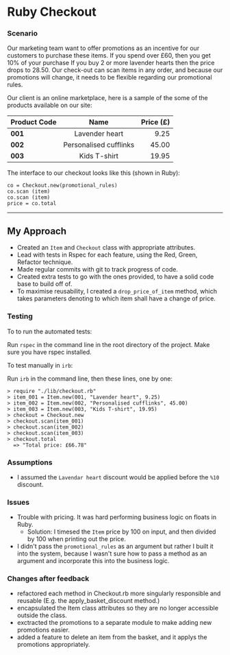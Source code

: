 # Ruby Checkout

### Scenario

Our marketing team want to offer promotions as an incentive for our customers to purchase these items.
If you spend over £60, then you get 10% of your purchase
If you buy 2 or more lavender hearts then the price drops to 28.50.
Our check-out can scan items in any order, and because our promotions will change, it needs to be flexible regarding our promotional rules.

Our client is an online marketplace, here is a sample of the some of the products available on our site:

| Product Code |  Name  | Price (£) |
|:-----|:--------:|------:|
| **001**   | Lavender heart | 9.25 |
| **002**   |  Personalised cufflinks  |   45.00 |
| **003**   | Kids T-shirt |    19.95 |
 
The interface to our checkout looks like this (shown in Ruby):
```
co = Checkout.new(promotional_rules)
co.scan (item) 
co.scan (item) 
price = co.total
```

------------------

## My Approach

- Created an `Item` and `Checkout` class with appropriate attributes.
- Lead with tests in Rspec for each feature, using the Red, Green, Refactor technique.  
- Made regular commits with git to track progress of code.
- Created extra tests to go with the ones provided, to have a solid code base to build off of. 
- To maximise reusability, I created a `drop_price_of_item` method, which takes parameters denoting to which item shall have a change of price. 

### Testing

To to run the automated tests: 

Run `rspec` in the command line in the root directory of the project. Make sure you have rspec installed. 

To test manually in `irb`:

Run `irb` in the command line, then these lines, one by one:
```
> require "./lib/checkout.rb"
> item_001 = Item.new(001, "Lavender heart", 9.25)
> item_002 = Item.new(002, "Personalised cufflinks", 45.00)
> item_003 = Item.new(003, "Kids T-shirt", 19.95)
> checkout = Checkout.new
> checkout.scan(item_001)
> checkout.scan(item_002)
> checkout.scan(item_003)
> checkout.total
  => "Total price: £66.78"
```


### Assumptions

- I assumed the `Lavendar heart` discount would be applied before the `%10` discount.

### Issues

- Trouble with pricing. It was hard performing business logic on floats in Ruby.
    - Solution: I timesed the `Item` price by 100 on input, and then divided by 100 when printing out the price. 
- I didn't pass the `promotional_rules` as an argument but rather I built it into the system, because I wasn't sure how to pass a method as an argument and incorporate this into the business logic.

### Changes after feedback
- refactored each method in Checkout.rb more singularly responsible and reusable (E.g. the apply_basket_discount method.)
- encapsulated the Item class attributes so they are no longer accessible outside the class.
- exctracted the promotions to a separate module to make adding new promotions easier. 
- added a feature to delete an item from the basket, and it applys the promotions appropriately.






